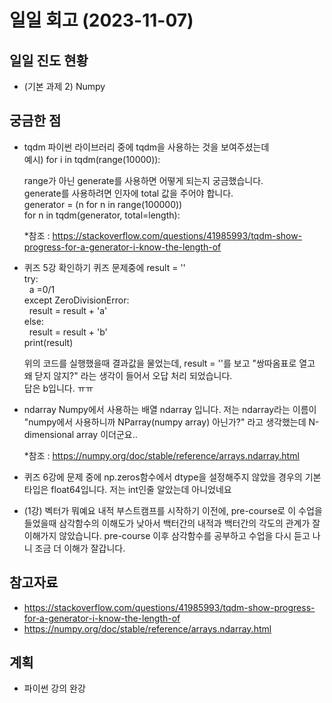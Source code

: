 # 일일 회고 (2023-11-07)

## 일일 진도 현황
- (기본 과제 2) Numpy

## 궁금한 점
- tqdm
  파이썬 라이브러리 중에 tqdm을 사용하는 것을 보여주셨는데  
  예시) for i in tqdm(range(10000)):  
  
  range가 아닌 generate를 사용하면 어떻게 되는지 궁금했습니다.  
  generate를 사용하려면 인자에 total 값을 주어야 합니다.  
  generator = (n for n in range(100000))  
  for n in tqdm(generator, total=length):  

  *참조 : https://stackoverflow.com/questions/41985993/tqdm-show-progress-for-a-generator-i-know-the-length-of

- 퀴즈 5강 확인하기
  퀴즈 문제중에
  result = ''  
  try:  
  &nbsp;&nbsp;a =0/1  
  except ZeroDivisionError:  
  &nbsp;&nbsp;result = result + 'a'  
  else:  
  &nbsp;&nbsp;result = result + 'b'  
  print(result)  

  위의 코드를 실행했을때 결과값을 물었는데, result = ''를 보고 "쌍따옴표로 열고 왜 닫지 않지?" 라는 생각이 들어서 오답 처리 되었습니다.  
  답은 b입니다. ㅠㅠ

- ndarray
  Numpy에서 사용하는 배열 ndarray 입니다. 저는 ndarray라는 이름이 "numpy에서 사용하니까 NParray(numpy array) 아닌가?" 라고 생각했는데 N-dimensional array 이더군요..

  *참조 : https://numpy.org/doc/stable/reference/arrays.ndarray.html

- 퀴즈 6강에 문제 중에
  np.zeros함수에서 dtype을 설정해주지 않았을 경우의 기본 타입은 float64입니다.
  저는 int인줄 알았는데 아니었네요

- (1강) 벡터가 뭐예요 내적
  부스트캠프를 시작하기 이전에, pre-course로 이 수업을 들었을때 삼각함수의 이해도가 낮아서 백터간의 내적과 백터간의 각도의 관계가 잘 이해가지 않았습니다.
  pre-course 이후 삼각함수를 공부하고 수업을 다시 듣고 나니 조금 더 이해가 잘갑니다.  
  

## 참고자료
- https://stackoverflow.com/questions/41985993/tqdm-show-progress-for-a-generator-i-know-the-length-of
- https://numpy.org/doc/stable/reference/arrays.ndarray.html

## 계획
- 파이썬 강의 완강
